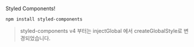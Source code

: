 Styled Components!

```
npm install styled-components
```

> styled-components v4 부터는 injectGlobal 에서 createGlobalStyle로 변경되었습니다.

